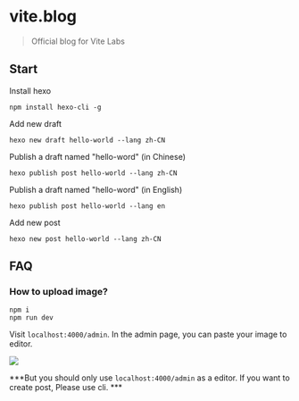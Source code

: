 # vite.blog

> Official blog for Vite Labs

## Start

Install hexo

```
npm install hexo-cli -g
```

Add new draft 

```
hexo new draft hello-world --lang zh-CN
```

Publish a draft named "hello-word" (in Chinese)

```
hexo publish post hello-world --lang zh-CN
```

Publish a draft named "hello-word" (in English)

```
hexo publish post hello-world --lang en
```

Add new post

```
hexo new post hello-world --lang zh-CN
```

## FAQ

### How to upload image?

```
npm i
npm run dev
```

Visit `localhost:4000/admin`. In the admin page, you can paste your image to editor.

![](https://cdn.discordapp.com/attachments/425845491478298624/479212487728693248/unknown.png)

***But you should only use `localhost:4000/admin` as a editor. If you want to create post, Please use cli. ***